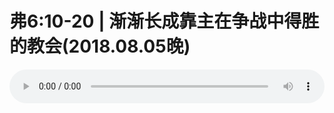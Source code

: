 # 弗6:10-20 | 渐渐长成靠主在争战中得胜的教会(2018.08.05晚)

<audio style="width: 100%;" preload="false" controls controlslist="nodownload"><source src="//cdn.simai.ml/audio/mp3/old/26372.mp3" type="audio/mpeg">Your browser does not support the audio element.</audio>


